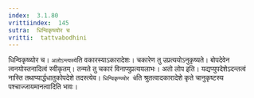 ```yaml
---
index:  3.1.80
vrittiindex:  145
sutra:  धिन्विकृष्व्योर च
vritti:  tattvabodhini 
---
```


धिन्विकृष्व्योर च। `अलोऽन्त्यस्ये`ति वकारस्याऽकारादेशः। चकारेण तु उप्रत्ययोऽनुकृष्यते। बोपदेवेन त्वनयोस्तनादित्वं स्वीकृतम्। तन्मते तु चकारं विनाप्युप्रत्ययलाभः। अतो लोप इति। यद्यप्युपदेशेऽदन्तत्वं नास्ति तथाप्यार्द्धधातुकोपदेशे तदस्त्येव। `धिन्विकृण्व्योर चे`ति श्रुतत्वादकारादेशे कृते चानुकृष्टस्य पश्चाज्जायमानत्वादिति भावः।

